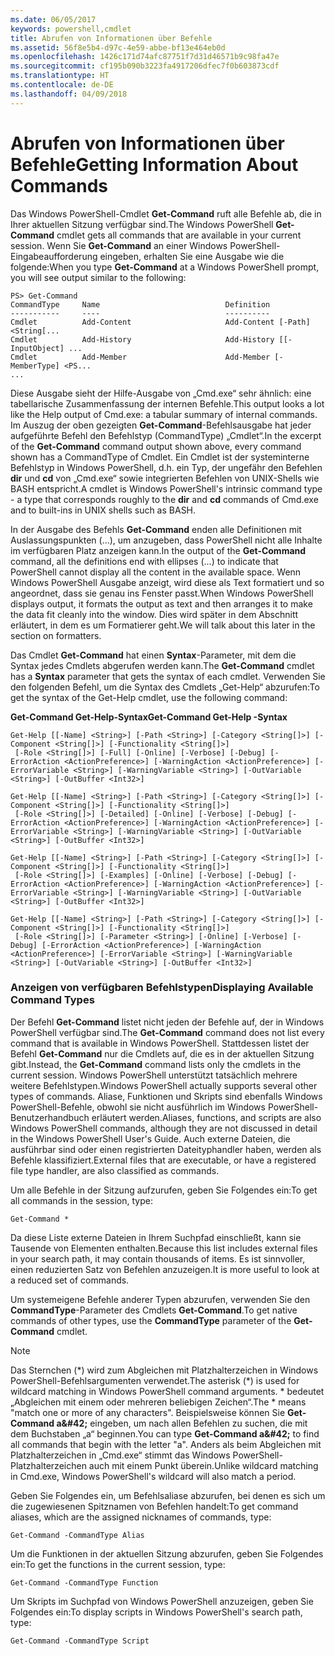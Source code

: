 ```yaml
---
ms.date: 06/05/2017
keywords: powershell,cmdlet
title: Abrufen von Informationen über Befehle
ms.assetid: 56f8e5b4-d97c-4e59-abbe-bf13e464eb0d
ms.openlocfilehash: 1426c171d74afc87751f7d31d46571b9c98fa47e
ms.sourcegitcommit: cf195b090b3223fa4917206dfec7f0b603873cdf
ms.translationtype: HT
ms.contentlocale: de-DE
ms.lasthandoff: 04/09/2018
---
```

# <a name="getting-information-about-commands"></a><span data-ttu-id="4fb68-103">Abrufen von Informationen über Befehle</span><span class="sxs-lookup"><span data-stu-id="4fb68-103">Getting Information About Commands</span></span>
<span data-ttu-id="4fb68-104">Das Windows PowerShell-Cmdlet **Get-Command** ruft alle Befehle ab, die in Ihrer aktuellen Sitzung verfügbar sind.</span><span class="sxs-lookup"><span data-stu-id="4fb68-104">The Windows PowerShell **Get-Command** cmdlet gets all commands that are available in your current session.</span></span> <span data-ttu-id="4fb68-105">Wenn Sie **Get-Command** an einer Windows PowerShell-Eingabeaufforderung eingeben, erhalten Sie eine Ausgabe wie die folgende:</span><span class="sxs-lookup"><span data-stu-id="4fb68-105">When you type **Get-Command** at a Windows PowerShell prompt, you will see output similar to the following:</span></span>

```
PS> Get-Command
CommandType     Name                            Definition
-----------     ----                            ----------
Cmdlet          Add-Content                     Add-Content [-Path] <String[...
Cmdlet          Add-History                     Add-History [[-InputObject] ...
Cmdlet          Add-Member                      Add-Member [-MemberType] <PS...
...
```

<span data-ttu-id="4fb68-106">Diese Ausgabe sieht der Hilfe-Ausgabe von „Cmd.exe“ sehr ähnlich: eine tabellarische Zusammenfassung der internen Befehle.</span><span class="sxs-lookup"><span data-stu-id="4fb68-106">This output looks a lot like the Help output of Cmd.exe: a tabular summary of internal commands.</span></span> <span data-ttu-id="4fb68-107">Im Auszug der oben gezeigten **Get-Command**-Befehlsausgabe hat jeder aufgeführte Befehl den Befehlstyp (CommandType) „Cmdlet“.</span><span class="sxs-lookup"><span data-stu-id="4fb68-107">In the excerpt of the **Get-Command** command output shown above, every command shown has a CommandType of Cmdlet.</span></span> <span data-ttu-id="4fb68-108">Ein Cmdlet ist der systeminterne Befehlstyp in Windows PowerShell, d.h. ein Typ, der ungefähr den Befehlen **dir** und **cd** von „Cmd.exe“ sowie integrierten Befehlen von UNIX-Shells wie BASH entspricht.</span><span class="sxs-lookup"><span data-stu-id="4fb68-108">A cmdlet is Windows PowerShell's intrinsic command type - a type that corresponds roughly to the **dir** and **cd** commands of Cmd.exe and to built-ins in UNIX shells such as BASH.</span></span>

<span data-ttu-id="4fb68-109">In der Ausgabe des Befehls **Get-Command** enden alle Definitionen mit Auslassungspunkten (...), um anzugeben, dass PowerShell nicht alle Inhalte im verfügbaren Platz anzeigen kann.</span><span class="sxs-lookup"><span data-stu-id="4fb68-109">In the output of the **Get-Command** command, all the definitions end with ellipses (...) to indicate that PowerShell cannot display all the content in the available space.</span></span> <span data-ttu-id="4fb68-110">Wenn Windows PowerShell Ausgabe anzeigt, wird diese als Text formatiert und so angeordnet, dass sie genau ins Fenster passt.</span><span class="sxs-lookup"><span data-stu-id="4fb68-110">When Windows PowerShell displays output, it formats the output as text and then arranges it to make the data fit cleanly into the window.</span></span> <span data-ttu-id="4fb68-111">Dies wird später in dem Abschnitt erläutert, in dem es um Formatierer geht.</span><span class="sxs-lookup"><span data-stu-id="4fb68-111">We will talk about this later in the section on formatters.</span></span>

<span data-ttu-id="4fb68-112">Das Cmdlet **Get-Command** hat einen **Syntax**-Parameter, mit dem die Syntax jedes Cmdlets abgerufen werden kann.</span><span class="sxs-lookup"><span data-stu-id="4fb68-112">The **Get-Command** cmdlet has a **Syntax** parameter that gets the syntax of each cmdlet.</span></span> <span data-ttu-id="4fb68-113">Verwenden Sie den folgenden Befehl, um die Syntax des Cmdlets „Get-Help“ abzurufen:</span><span class="sxs-lookup"><span data-stu-id="4fb68-113">To get the syntax of the Get-Help cmdlet, use the following command:</span></span>

<span data-ttu-id="4fb68-114">**Get-Command Get-Help-Syntax**</span><span class="sxs-lookup"><span data-stu-id="4fb68-114">**Get-Command Get-Help -Syntax**</span></span>

```
Get-Help [[-Name] <String>] [-Path <String>] [-Category <String[]>] [-Component <String[]>] [-Functionality <String[]>]
 [-Role <String[]>] [-Full] [-Online] [-Verbose] [-Debug] [-ErrorAction <ActionPreference>] [-WarningAction <ActionPreference>] [-ErrorVariable <String>] [-WarningVariable <String>] [-OutVariable <String>] [-OutBuffer <Int32>]

Get-Help [[-Name] <String>] [-Path <String>] [-Category <String[]>] [-Component <String[]>] [-Functionality <String[]>]
 [-Role <String[]>] [-Detailed] [-Online] [-Verbose] [-Debug] [-ErrorAction <ActionPreference>] [-WarningAction <ActionPreference>] [-ErrorVariable <String>] [-WarningVariable <String>] [-OutVariable <String>] [-OutBuffer <Int32>]

Get-Help [[-Name] <String>] [-Path <String>] [-Category <String[]>] [-Component <String[]>] [-Functionality <String[]>]
 [-Role <String[]>] [-Examples] [-Online] [-Verbose] [-Debug] [-ErrorAction <ActionPreference>] [-WarningAction <ActionPreference>] [-ErrorVariable <String>] [-WarningVariable <String>] [-OutVariable <String>] [-OutBuffer <Int32>]

Get-Help [[-Name] <String>] [-Path <String>] [-Category <String[]>] [-Component <String[]>] [-Functionality <String[]>]
 [-Role <String[]>] [-Parameter <String>] [-Online] [-Verbose] [-Debug] [-ErrorAction <ActionPreference>] [-WarningAction <ActionPreference>] [-ErrorVariable <String>] [-WarningVariable <String>] [-OutVariable <String>] [-OutBuffer <Int32>]
```

### <a name="displaying-available-command-types"></a><span data-ttu-id="4fb68-115">Anzeigen von verfügbaren Befehlstypen</span><span class="sxs-lookup"><span data-stu-id="4fb68-115">Displaying Available Command Types</span></span>
<span data-ttu-id="4fb68-116">Der Befehl **Get-Command** listet nicht jeden der Befehle auf, der in Windows PowerShell verfügbar sind.</span><span class="sxs-lookup"><span data-stu-id="4fb68-116">The **Get-Command** command does not list every command that is available in Windows PowerShell.</span></span> <span data-ttu-id="4fb68-117">Stattdessen listet der Befehl **Get-Command** nur die Cmdlets auf, die es in der aktuellen Sitzung gibt.</span><span class="sxs-lookup"><span data-stu-id="4fb68-117">Instead, the **Get-Command** command lists only the cmdlets in the current session.</span></span> <span data-ttu-id="4fb68-118">Windows PowerShell unterstützt tatsächlich mehrere weitere Befehlstypen.</span><span class="sxs-lookup"><span data-stu-id="4fb68-118">Windows PowerShell actually supports several other types of commands.</span></span> <span data-ttu-id="4fb68-119">Aliase, Funktionen und Skripts sind ebenfalls Windows PowerShell-Befehle, obwohl sie nicht ausführlich im Windows PowerShell-Benutzerhandbuch erläutert werden.</span><span class="sxs-lookup"><span data-stu-id="4fb68-119">Aliases, functions, and scripts are also Windows PowerShell commands, although they are not discussed in detail in the Windows PowerShell User's Guide.</span></span> <span data-ttu-id="4fb68-120">Auch externe Dateien, die ausführbar sind oder einen registrierten Dateityphandler haben, werden als Befehle klassifiziert.</span><span class="sxs-lookup"><span data-stu-id="4fb68-120">External files that are executable, or have a registered file type handler, are also classified as commands.</span></span>

<span data-ttu-id="4fb68-121">Um alle Befehle in der Sitzung aufzurufen, geben Sie Folgendes ein:</span><span class="sxs-lookup"><span data-stu-id="4fb68-121">To get all commands in the session, type:</span></span>

```
Get-Command *
```

<span data-ttu-id="4fb68-122">Da diese Liste externe Dateien in Ihrem Suchpfad einschließt, kann sie Tausende von Elementen enthalten.</span><span class="sxs-lookup"><span data-stu-id="4fb68-122">Because this list includes external files in your search path, it may contain thousands of items.</span></span> <span data-ttu-id="4fb68-123">Es ist sinnvoller, einen reduzierten Satz von Befehlen anzuzeigen.</span><span class="sxs-lookup"><span data-stu-id="4fb68-123">It is more useful to look at a reduced set of commands.</span></span>

<span data-ttu-id="4fb68-124">Um systemeigene Befehle anderer Typen abzurufen, verwenden Sie den **CommandType**-Parameter des Cmdlets **Get-Command**.</span><span class="sxs-lookup"><span data-stu-id="4fb68-124">To get native commands of other types, use the **CommandType** parameter of the **Get-Command** cmdlet.</span></span>

> [!NOTE]
> <span data-ttu-id="4fb68-125">Das Sternchen (\*) wird zum Abgleichen mit Platzhalterzeichen in Windows PowerShell-Befehlsargumenten verwendet.</span><span class="sxs-lookup"><span data-stu-id="4fb68-125">The asterisk (\*) is used for wildcard matching in Windows PowerShell command arguments.</span></span> <span data-ttu-id="4fb68-126">\* bedeutet „Abgleichen mit einem oder mehreren beliebigen Zeichen“.</span><span class="sxs-lookup"><span data-stu-id="4fb68-126">The \* means "match one or more of any characters".</span></span> <span data-ttu-id="4fb68-127">Beispielsweise können Sie **Get-Command a\&#42;** eingeben, um nach allen Befehlen zu suchen, die mit dem Buchstaben „a“ beginnen.</span><span class="sxs-lookup"><span data-stu-id="4fb68-127">You can type **Get-Command a\&#42;** to find all commands that begin with the letter "a".</span></span> <span data-ttu-id="4fb68-128">Anders als beim Abgleichen mit Platzhalterzeichen in „Cmd.exe“ stimmt das Windows PowerShell-Platzhalterzeichen auch mit einem Punkt überein.</span><span class="sxs-lookup"><span data-stu-id="4fb68-128">Unlike wildcard matching in Cmd.exe, Windows PowerShell's wildcard will also match a period.</span></span>

<span data-ttu-id="4fb68-129">Geben Sie Folgendes ein, um Befehlsaliase abzurufen, bei denen es sich um die zugewiesenen Spitznamen von Befehlen handelt:</span><span class="sxs-lookup"><span data-stu-id="4fb68-129">To get command aliases, which are the assigned nicknames of commands, type:</span></span>

```
Get-Command -CommandType Alias
```

<span data-ttu-id="4fb68-130">Um die Funktionen in der aktuellen Sitzung abzurufen, geben Sie Folgendes ein:</span><span class="sxs-lookup"><span data-stu-id="4fb68-130">To get the functions in the current session, type:</span></span>

```
Get-Command -CommandType Function
```

<span data-ttu-id="4fb68-131">Um Skripts im Suchpfad von Windows PowerShell anzuzeigen, geben Sie Folgendes ein:</span><span class="sxs-lookup"><span data-stu-id="4fb68-131">To display scripts in Windows PowerShell's search path, type:</span></span>

```
Get-Command -CommandType Script
```
